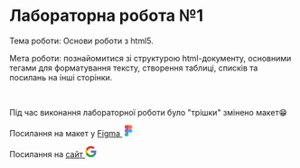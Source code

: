 <h1>Лабораторна робота №1</h1>
<p>Тема роботи: Основи роботи з html5.</p>
<p>Мета роботи: познайомитися зі структурою html-документу, основними тегами
для форматування тексту, створення таблиці, списків та посилань на інші
сторінки.</p>
<br>
<p>Під час виконання лабораторної роботи було "трішки" змінено макет😁</p>
<p>Посилання на макет у <a href="https://www.figma.com/file/im26ayp4vinuc22bGS7qLU/Lab1?node-id=1%3A391" target="_blank">Figma <img src="https://github.com/devicons/devicon/blob/master/icons/figma/figma-original.svg" alt="figma" width="20" height="20"/></a></p>
<p>Посилання на  <a href="https://lizziss.github.io/WEB_LAB1/" target="_blank">сайт  <img src="https://github.com/devicons/devicon/blob/master/icons/google/google-original.svg" alt="website" width="20" height="20"/></a></p>
